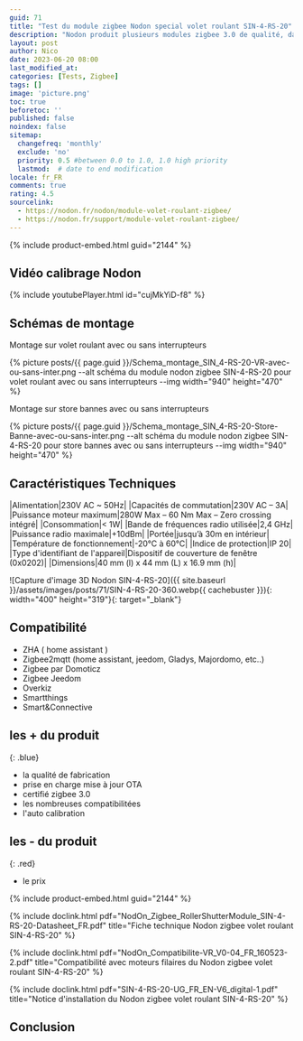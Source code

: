 ```yaml
---
guid: 71
title: "Test du module zigbee Nodon special volet roulant SIN-4-RS-20"
description: "Nodon produit plusieurs modules zigbee 3.0 de qualité, dans cet article je vais présenter le module de contrôle de volet roulant SIN-4-RS-20"
layout: post
author: Nico
date: 2023-06-20 08:00
last_modified_at: 
categories: [Tests, Zigbee]
tags: []
image: 'picture.png'
toc: true
beforetoc: ''
published: false
noindex: false
sitemap:
  changefreq: 'monthly'
  exclude: 'no'
  priority: 0.5 #between 0.0 to 1.0, 1.0 high priority
  lastmod:  # date to end modification
locale: fr_FR
comments: true
rating: 4.5
sourcelink:
  - https://nodon.fr/nodon/module-volet-roulant-zigbee/
  - https://nodon.fr/support/module-volet-roulant-zigbee/
---
```


{% include product-embed.html guid="2144" %}

## Vidéo calibrage Nodon

{% include youtubePlayer.html id="cujMkYiD-f8" %}

## Schémas de montage

Montage sur volet roulant avec ou sans interrupteurs

{% picture posts/{{ page.guid }}/Schema_montage_SIN_4-RS-20-VR-avec-ou-sans-inter.png --alt schéma du module nodon zigbee SIN-4-RS-20 pour volet roulant avec ou sans interrupteurs --img width="940" height="470" %}

Montage sur store bannes avec ou sans interrupteurs

{% picture posts/{{ page.guid }}/Schema_montage_SIN_4-RS-20-Store-Banne-avec-ou-sans-inter.png --alt schéma du module nodon zigbee SIN-4-RS-20 pour store bannes avec ou sans interrupteurs --img width="940" height="470" %}


## Caractéristiques Techniques

|Alimentation|230V AC ~ 50Hz|
|Capacités de commutation|230V AC – 3A|
|Puissance moteur maximum|280W Max – 60 Nm Max – Zero crossing intégré|
|Consommation|< 1W|
|Bande de fréquences radio utilisée|2,4 GHz|
|Puissance radio maximale|+10dBm|
|Portée|jusqu’à 30m en intérieur|
|Température de fonctionnement|-20°C à 60°C|
|Indice de protection|IP 20|
|Type d'identifiant de l'appareil|Dispositif de couverture de fenêtre (0x0202)|
|Dimensions|40 mm (l) x 44 mm (L) x 16.9 mm (h)|

![Capture d'image 3D Nodon SIN-4-RS-20]({{ site.baseurl }}/assets/images/posts/71/SIN-4-RS-20-360.webp{{ cachebuster }}){: width="400" height="319"}{: target="_blank"}

## Compatibilité

- ZHA ( home assistant )
- Zigbee2mqtt (home assistant, jeedom, Gladys, Majordomo, etc..)
- Zigbee par Domoticz
- Zigbee Jeedom
- Overkiz
- Smartthings
- Smart&Connective

## **les + du produit**
{: .blue}
- la qualité de fabrication
- prise en charge mise à jour OTA
- certifié zigbee 3.0
- les nombreuses compatibilitées
- l'auto calibration

## **les - du produit**
{: .red}

- le prix

{% include product-embed.html guid="2144" %}

{% include doclink.html pdf="NodOn_Zigbee_RollerShutterModule_SIN-4-RS-20-Datasheet_FR.pdf" title="Fiche technique Nodon zigbee volet roulant SIN-4-RS-20" %}

{% include doclink.html pdf="NodOn_Compatibilite-VR_V0-04_FR_160523-2.pdf" title="Compatibilité avec moteurs filaires du Nodon zigbee volet roulant SIN-4-RS-20" %}

{% include doclink.html pdf="SIN-4-RS-20-UG_FR_EN-V6_digital-1.pdf" title="Notice d'installation du Nodon zigbee volet roulant SIN-4-RS-20" %}

## Conclusion



